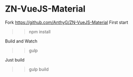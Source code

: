 # ZN-VueJS-Material
Fork https://github.com/AnthyG/ZN-VueJS-Material
First start
>>npm install

Build and Watch 
>>gulp

Just build
>>gulp build